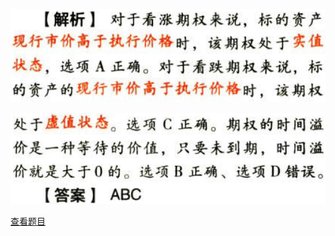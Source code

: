 ![](6a703aa606e1f0f54dbd381126b5e0ac.png)

![](955ccb1d1fae009b05f09e3fee7a38fd.png)

[查看题目](../C07期权价值评估.本章真题.md#3-题目)

